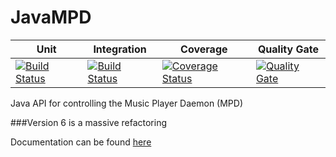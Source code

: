 JavaMPD
=======

| Unit  | Integration | Coverage | Quality Gate |
|---|---|---|---|
|[![Build Status](https://travis-ci.org/finnyb/javampd.svg?branch=develop)](https://travis-ci.org/finnyb/javampd)|[![Build Status](http://bjj.is-a-player.com:8080/buildStatus/icon?job=JavaMPDIT)](http://bjj.is-a-player.com:8080/buildStatus/icon?job=JavaMPDIT)|[![Coverage Status](https://coveralls.io/repos/github/finnyb/javampd/badge.svg?branch=develop)](https://coveralls.io/github/finnyb/javampd?branch=develop)|[![Quality Gate](http://bjj.is-a-player.com:9000/api/badges/gate?key=net.thejavashop%3Ajavampd%3Aorigin%2Fdevelop)](http://bjj.is-a-player.com:9000/dashboard/index/net.thejavashop%3Ajavampd%3Aorigin%2Fdevelop)


Java API for controlling the Music Player Daemon (MPD)

###Version 6 is a massive refactoring

Documentation can be found [here](http://finnyb.github.io/javampd/6.0.0-SNAPSHOT)

